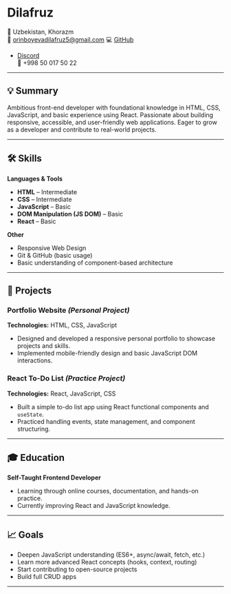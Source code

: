 # Dilafruz

📍  Uzbekistan, Khorazm  
📧 orinboyevadilafruz5@gmail.com
💻 [GitHub](https://github.com/Dilafruz-01)
- [Discord](https://discordapp.com/users/1388199832232923199)  
📱 +998 50 017 50 22  

---

## 💡 Summary

 Ambitious front-end developer with foundational knowledge in HTML, CSS, JavaScript, and basic experience using React. Passionate about building responsive, accessible, and user-friendly web applications. Eager to grow as a developer and contribute to real-world projects.

---

## 🛠️ Skills

**Languages & Tools**  
- **HTML** –  Intermediate   
- **CSS** –  Intermediate  
- **JavaScript** – Basic  
- **DOM Manipulation (JS DOM)** – Basic  
- **React** – Basic  

**Other**  
- Responsive Web Design  
- Git & GitHub (basic usage)  
- Basic understanding of component-based architecture  

---

## 🧪 Projects

### Portfolio Website *(Personal Project)*  
**Technologies:** HTML, CSS, JavaScript  
- Designed and developed a responsive personal portfolio to showcase projects and skills.  
- Implemented mobile-friendly design and basic JavaScript DOM interactions.

### React To-Do List *(Practice Project)*  
**Technologies:** React, JavaScript, CSS  
- Built a simple to-do list app using React functional components and `useState`.  
- Practiced handling events, state management, and component structuring.

---

## 🎓 Education

**Self-Taught Frontend Developer**  
- Learning through online courses, documentation, and hands-on practice.  
- Currently improving React and JavaScript knowledge.

---

## 📈 Goals

- Deepen JavaScript understanding (ES6+, async/await, fetch, etc.)
- Learn more advanced React concepts (hooks, context, routing)
- Start contributing to open-source projects
- Build full CRUD apps

---


